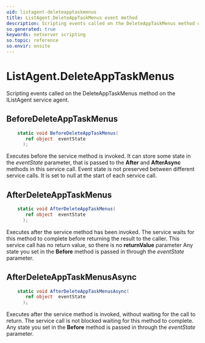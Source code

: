 ```yaml
---
uid: listagent-deleteapptaskmenus
title: ListAgent.DeleteAppTaskMenus event method
description: Scripting events called on the DeleteAppTaskMenus method on the ListAgent service agent.
so.generated: true
keywords: netserver scripting
so.topic: reference
so.envir: onsite
---
```

# ListAgent.DeleteAppTaskMenus

Scripting events called on the <see cref='M:IListAgent.DeleteAppTaskMenus'>DeleteAppTaskMenus</see> method on the <see cref='IListAgent'>IListAgent</see>  service agent.

## BeforeDeleteAppTaskMenus
```cs
    static void BeforeDeleteAppTaskMenus(
       ref object  eventState
      );
```
Executes before the service method is invoked.
It can store some state in the *eventState* parameter, that is passed to the **After** and **AfterAsync** methods in this service call.
Event state is not preserved between different service calls. It is set to null at the start of each service call.
## AfterDeleteAppTaskMenus
```cs
    static void AfterDeleteAppTaskMenus(
       ref object  eventState
      );
```
Executes after the service method has been invoked. The service waits for this method to complete before returning the result to the caller.
This service call has no return value, so there is no **returnValue** parameter
Any state you set in the **Before** method is passed in through the *eventState* parameter.
## AfterDeleteAppTaskMenusAsync
```cs
    static void AfterDeleteAppTaskMenusAsync(
       ref object  eventState
      );
```
Executes after the service method is invoked, without waiting for the call to return.
The service call is not blocked waiting for this method to complete.
Any state you set in the **Before** method is passed in through the *eventState* parameter.

